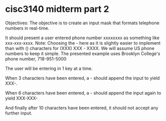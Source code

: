 # cisc3140 midterm part 2

Objectives: 
The objective is to create an input mask that formats telephone numbers in real-time.

It should present a user entered phone number xxxxxxxx as something like xxx-xxx-xxxx. Note: Choosing the - here as it is slightly easier to implement than with () characters for (XXX) XXX - XXXX. We will assume US phone numbers to keep it simple. The presented example uses Brooklyn College's phone number, 718-951-5000

The user will be entering in 1 key at a time.

When 3 characters have been entered, a - should append the input to yield XXX-.

When 6 characters have been entered, a - should append the input again to yield XXX-XXX-

And finally after 10 characters have been entered, it should not accept any further input.
